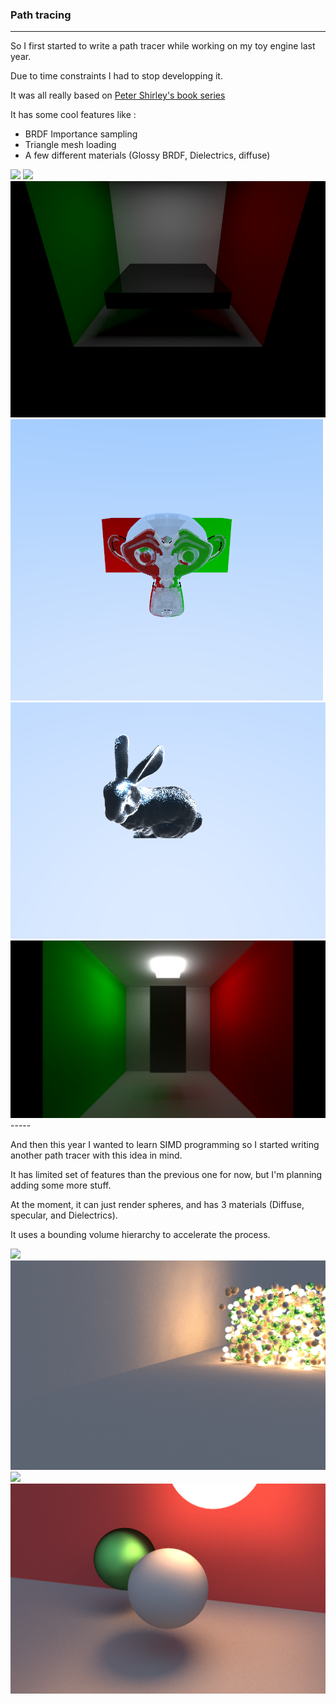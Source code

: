 ### Path tracing
-----


So I first started to write a path tracer while working on my toy engine last year.

Due to time constraints I had to stop developping it.

It was all really based on [Peter Shirley's book series](https://raytracing.github.io/books/RayTracingInOneWeekend.html)

It has some cool features like :

* BRDF Importance sampling
* Triangle mesh loading
* A few different materials (Glossy BRDF, Dielectrics, diffuse)

<img src="Images/Raytracer/Toy_0.png"/>
<img src="Images/Raytracer/Toy_1.png"/>
<img src="Images/Raytracer/Toy_2.png"/>
<img src="Images/Raytracer/Toy_3.png"/>
<img src="Images/Raytracer/Toy_4.png"/>
<img src="Images/Raytracer/Toy_5.png"/>
-----


And then this year I wanted to learn SIMD programming so I started writing another path tracer with this idea in mind.

It has  limited set of features than the previous one for now, but I'm planning adding some more stuff.

At the moment, it can just render spheres, and has 3 materials (Diffuse, specular, and Dielectrics).

It uses a bounding volume hierarchy to accelerate the process.

<img src="Images/Raytracer/0.bmp"/>
<img src="Images/Raytracer/1.bmp"/>
<img src="Images/Raytracer/2.bmp"/>
<img src="Images/Raytracer/3.bmp"/>

